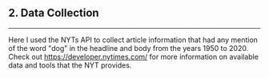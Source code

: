 


## 2. Data Collection
***
Here I used the NYTs API to collect article information that had any mention of the word "dog" in the headline and body
from the years 1950 to 2020. 
Check out https://developer.nytimes.com/ for more information on available data and tools that the NYT provides.



